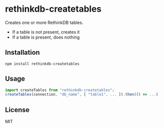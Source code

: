 # rethinkdb-createtables

Creates one or more RethinkDB tables.

* If a table is not present, creates it
* If a table is present, does nothing

## Installation

```
npm install rethinkdb-createtables
```

## Usage

```js
import createTables from "rethinkdb-createtables";
createTables(connection, "db_name", [ "table1", ... ]).then(() => ...);
```

## License

MIT

